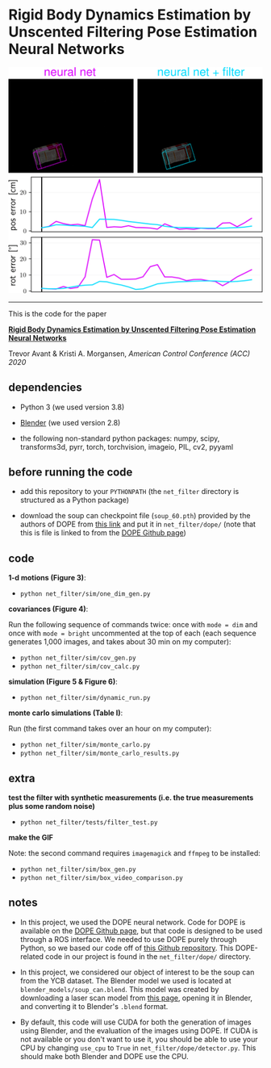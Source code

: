 # Rigid Body Dynamics Estimation by Unscented Filtering Pose Estimation Neural Networks

![alt text](results/animation/animation.gif)

---

This is the code for the paper

[**Rigid Body Dynamics Estimation by Unscented Filtering Pose Estimation Neural Networks**]()

Trevor Avant & Kristi A. Morgansen, *American Control Conference (ACC) 2020*


## dependencies

* Python 3 (we used version 3.8)

* [Blender](https://www.blender.org) (we used version 2.8)

* the following non-standard python packages: numpy, scipy, transforms3d, pyrr, torch, torchvision, imageio, PIL, cv2, pyyaml


## before running the code

* add this repository to your `PYTHONPATH` (the `net_filter` directory is structured as a Python package)

* download the soup can checkpoint file (`soup_60.pth`) provided by the authors of DOPE from [this link](https://drive.google.com/drive/folders/1DfoA3m_Bm0fW8tOWXGVxi4ETlLEAgmcg) and put it in `net_filter/dope/` (note that this is file is linked to from the [DOPE Github page](https://github.com/NVlabs/Deep_Object_Pose))


## code

**1-d motions (Figure 3)**:
* `python net_filter/sim/one_dim_gen.py`

**covariances (Figure 4)**:

Run the following sequence of commands twice: once with `mode = dim` and once with `mode = bright` uncommented at the top of each (each sequence generates 1,000 images, and takes about 30 min on my computer):
* `python net_filter/sim/cov_gen.py`
* `python net_filter/sim/cov_calc.py`

**simulation (Figure 5 \& Figure 6)**:
* `python net_filter/sim/dynamic_run.py`

**monte carlo simulations (Table I)**: 

Run (the first command takes over an hour on my computer):
* `python net_filter/sim/monte_carlo.py`
* `python net_filter/sim/monte_carlo_results.py`


## extra

**test the filter with synthetic measurements (i.e. the true measurements plus some random noise)**
* `python net_filter/tests/filter_test.py`

**make the GIF**

Note: the second command requires `imagemagick` and `ffmpeg` to be installed:
* `python net_filter/sim/box_gen.py`
* `python net_filter/sim/box_video_comparison.py`


## notes
* In this project, we used the DOPE neural network. Code for DOPE is available on the [DOPE Github page](https://github.com/NVlabs/Deep_Object_Pose), but that code is designed to be used through a ROS interface. We needed to use DOPE purely through Python, so we based our code off of [this Github repository](https://github.com/Abdul-Mukit/dope_exp). This DOPE-related code in our project is found in the `net_filter/dope/` directory.

* In this project, we considered our object of interest to be the soup can from the YCB dataset. The Blender model we used is located at `blender_models/soup_can.blend`. This model was created by downloading a laser scan model from [this page](http://ycb-benchmarks.s3-website-us-east-1.amazonaws.com/), opening it in Blender, and converting it to Blender's `.blend` format.

* By default, this code will use CUDA for both the generation of images using Blender, and the evaluation of the images using DOPE. If CUDA is not available or you don't want to use it, you should be able to use your CPU by changing `use_cpu` to `True` in `net_filter/dope/detector.py`. This should make both Blender and DOPE use the CPU.

